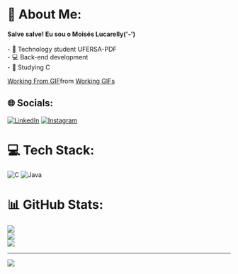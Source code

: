 # 💫 About Me:
**Salve salve! Eu sou o Moisés Lucarelly('-')**<br><br>- 🎒 Technology student UFERSA-PDF<br>- 💻 Back-end development<br>- 📒 Studying C 

<div class="tenor-gif-embed" data-postid="13271998" data-share-method="host" data-aspect-ratio="1.33663" data-width="100%"><a href="https://tenor.com/view/working-from-home-computer-homework-gif-13271998">Working From GIF</a>from <a href="https://tenor.com/search/working-gifs">Working GIFs</a></div> <script type="text/javascript" async src="https://tenor.com/embed.js"></script>


## 🌐 Socials:
[![LinkedIn](https://img.shields.io/badge/LinkedIn-0077B5?style=for-the-badge&logo=linkedin&logoColor=white)](https://www.linkedin.com/in/moisés-lucarelly-459421305) [![Instagram](https://img.shields.io/badge/Instagram-E4405F?style=for-the-badge&logo=instagram&logoColor=white)](https://www.instagram.com/lucarelly7/)

# 💻 Tech Stack:
![C](https://img.shields.io/badge/c-%2300599C.svg?style=for-the-badge&logo=c&logoColor=white) ![Java](https://img.shields.io/badge/java-%23ED8B00.svg?style=for-the-badge&logo=openjdk&logoColor=white)
# 📊 GitHub Stats:
![](https://github-readme-stats.vercel.app/api?username=MoisesLucarellyDev&theme=dracula&hide_border=false&include_all_commits=false&count_private=false)<br/>
![](https://github-readme-streak-stats.herokuapp.com/?user=MoisesLucarellyDev&theme=dracula&hide_border=false)<br/>
![](https://github-readme-stats.vercel.app/api/top-langs/?username=MoisesLucarellyDev&theme=dracula&hide_border=false&include_all_commits=false&count_private=false&layout=compact)

---
[![](https://visitcount.itsvg.in/api?id=MoisesLucarellyDev&icon=0&color=0)](https://visitcount.itsvg.in)

<!-- Proudly created with GPRM ( https://gprm.itsvg.in ) -->
